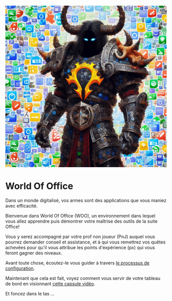 ![](images/woo.jpeg)
# World Of Office
Dans un monde digitalisé, vos armes sont des applications que vous maniez avec efficacité.

Bienvenue dans World Of Office (WOO), un environnement dans lequel vous allez apprendre puis démontrer votre maîtrise des outils de la suite Office!

Vous y serez accompagné par votre prof non joueur (PnJ) auquel vous pourrez demander conseil et assistance, et à qui vous remettrez vos quêtes achevées pour qu'il vous attribue les points d'expérience (px) qui vous feront gagner des niveaux.

Avant toute chose, écoutez-le vous guider à travers [le processus de configuration](player_config.md).

Maintenant que cela est fait, voyez comment vous servir de votre tableau de bord en visionnant [cette capsule vidéo](video/woo_player.mp4).

Et foncez dans le tas ...